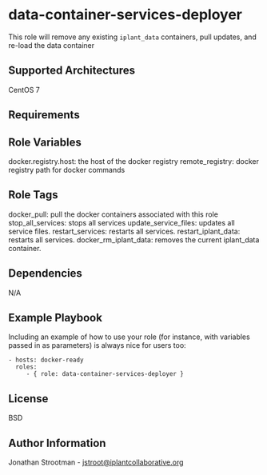 data-container-services-deployer
================================

This role will remove any existing `iplant_data` containers, pull updates, and re-load the data container

Supported Architectures
-----------------------
CentOS 7

Requirements
------------


Role Variables
--------------
docker.registry.host: the host of the docker registry
remote_registry: docker registry path for docker commands

Role Tags
---------
docker_pull: pull the docker containers associated with this role
stop_all_services: stops all services
update_service_files: updates all service files. 
restart_services: restarts all services.
restart_iplant_data: restarts all services.
docker_rm_iplant_data: removes the current iplant_data container.

Dependencies
------------
N/A

Example Playbook
----------------

Including an example of how to use your role (for instance, with variables passed in as parameters) is always nice for users too:

    - hosts: docker-ready
      roles:
         - { role: data-container-services-deployer }

License
-------

BSD

Author Information
------------------

Jonathan Strootman - jstroot@iplantcollaborative.org


